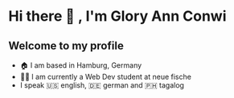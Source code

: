 # Hi there :wave: , I'm Glory Ann Conwi

**Welcome to my profile**
---

- :house: I am based in Hamburg, Germany
- :student: I am currently a Web Dev student at neue fische
- I speak :us: english, :de: german and 🇵🇭 tagalog
